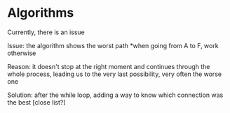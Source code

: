 # Algorithms

Currently, there is an issue

Issue: the algorithm shows the worst path *when going from A to F, work otherwise

Reason: it doesn't stop at the right moment and continues through the whole process, leading us to the very last possibility, very often the worse one

Solution: after the while loop, adding a way to know which connection was the best [close list?]
